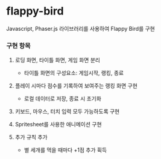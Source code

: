 # flappy-bird
Javascript, Phaser.js 라이브러리를 사용하여 Flappy Bird를 구현

<h3>구현 항목</h3>

1. 로딩 화면, 타이틀 화면, 게임 화면 분리
   - 타이틀 화면의 구성요소: 게임시작, 랭킹, 종료

2. 플레이 시마다 점수를 기록하여 보여주는 랭킹 화면 구현
   - 로컬 데이터로 저장, 종료 시 초기화

3. 키보드, 마우스, 터치 입력 모두 가능하도록 구현

5. Spritesheet를 사용한 애니메이션 구현

7. 추가 규칙 추가
   - 별 세개를 먹을 때마다 +1점 추가 휙득
